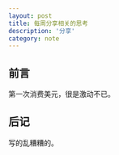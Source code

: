```yaml
---
layout: post
title: 每周分享相关的思考
description: '分享'
category: note
---
```


## 前言

第一次消费美元，很是激动不已。



## 后记

写的乱糟糟的。